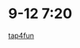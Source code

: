 # 9-12 7:20
[tap4fun](https://campus.tap4fun.com/campus_apply/tap4fun/291/#/candidateHome/applications)